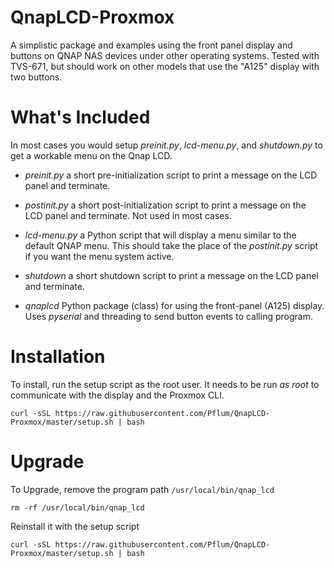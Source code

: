 # QnapLCD-Proxmox

A simplistic package and examples using the front panel display and buttons
on QNAP NAS devices under other operating systems. Tested with TVS-671,
but should work on other models that use the "A125" display with two buttons.

# What's Included

In most cases you would setup *preinit.py*, *lcd-menu.py*, and *shutdown.py* to get a workable menu on the Qnap LCD.

* *preinit.py* a short pre-initialization script to print a message on the LCD panel and terminate.

* *postinit.py* a short post-initialization script to print a message on the LCD panel and terminate. Not used in most cases.

* *lcd-menu.py* a Python script that will display a menu similar to the default QNAP menu. This should take the place of the *postinit.py* script if you want the menu system active.

* *shutdown* a short shutdown script to print a message on the LCD panel and terminate.

* *qnaplcd* Python package (class) for using the front-panel (A125) display. Uses *pyserial* and threading to send button events to calling program.

# Installation

To install, run the setup script as the root user. It needs to be run *as root* to communicate with the display and the Proxmox CLI.

```
curl -sSL https://raw.githubusercontent.com/Pflum/QnapLCD-Proxmox/master/setup.sh | bash
```

# Upgrade

To Upgrade, remove the program path `/usr/local/bin/qnap_lcd`
```
rm -rf /usr/local/bin/qnap_lcd
```
Reinstall it with the setup script
```
curl -sSL https://raw.githubusercontent.com/Pflum/QnapLCD-Proxmox/master/setup.sh | bash
```
